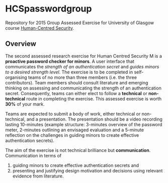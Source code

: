 # HCSpasswordgroup

Repository for 2015 Group Assessed Exercise for University of Glasgow course [Human-Centred Security](http://moodle2.gla.ac.uk/course/view.php?id=968).

## Overview

The second assessed research exercise for Human Centred Security M is a **proactive password checker for minors**. A user interface that communicates the *strength of an authentication secret* and *guides minors to a desired strength level*. The exercise is to be completed in self-organising teams of no more than three members (i.e. the three contributors). Team members should consult literature and emerging thinking on assessing and communicating the strength of an authentication secret.  Consequently, teams can either elect to follow a **technical** or **non-technical** route in completing the exercise. This assessed exercise is worth **30%** of your mark.

Teams are expected to submit a body of work, either technical or non-technical, and a presentation. The presentation should be a video recording lasting 10-minutes (example structure: 3-minutes overview of the password meter, 2-minutes outlining an envisaged evaluation and a 5-minute reflection on the challenges in guiding minors to create effective authentication secrets).

The aim of the exercise is not technical brilliance but **communication**. Communication in terms of

1. guiding minors to create effective authentication secrets and
2. presenting and justifying design motivation and decisions using relevant evidence from literature. 
